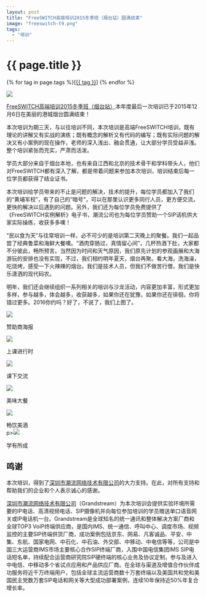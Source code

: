 ```yaml
---
layout: post
title: "FreeSWITCH高端培训2015冬季班（烟台站）圆满结束"
image: "freeswitch-t9.png"
tags:
  - "培训"
---
```


# {{ page.title }}

<div class="tags">
{% for tag in page.tags %}[<a class="tag" href="/tags.html#{{ tag }}">{{ tag }}</a>] {% endfor %}
</div>

<p><img src="/images/fscnds2015/images_training/IMG_20151206_160000.jpg"  /></p>

[FreeSWITCH高端培训2015冬季班（烟台站）](/2015/05/29/freeswitch-training-2015-yt.html)本年度最后一次培训已于2015年12月6日在美丽的港城烟台圆满结束！

本次培训为期三天，与以往培训不同，本次培训是高端FreeSWITCH培训，既有理论的讲解又有实战的演练；既有概念的解析又有代码的编写；既有实际问题的解决又有小案例的现在操作，老师的深入浅出、融会贯通，让大部分学员受益非浅。整个培训紧张而充实，严肃而活泼。

学员大部分来自于烟台本地，也有来自江西和北京的技术骨干和学科带头人，他们对FreeSWITCH都有深入了解，都是带着问题来参加本次培训，培训结束后每一位学员都获得了结业证书。

本次培训给学员带来的不止是问题的解决，技术的提升，每位学员都加入了我们的“黄埔军校”，有了自己的“暗号”，可以在那里认识更多同行人员，更方便交流，更快的解决以后遇到的问题。另外，我们还为每位学员免费提供了《FreeSWITCH实例解析》电子书，潮流公司也为每位学员赞助一个SIP话机供大家实际操练，收获多多噢！

“民以食为天”与往常培训一样，必不可少的是培训第二天晚上的聚餐。我们一起品尝了经典鲁菜和海鲜大餐噢。“酒肉穿肠过，真情留心间”，几杯热酒下肚，大家都不分彼此，畅所预言。当然因为时间和天气原因，我们原先计划的参观画展和大海游玩的安排也没有实现，不过，我们相约明年夏天，烟台再聚。看大海，洗海澡，吃烧烤，感受一下火辣辣的烟台。我们是技术人员，但我们不做苦行僧，我们是快乐潇洒的现代码农。

明年，我们还会继续组织一系列相关的培训与沙龙活动，内容更加丰富，形式更加多样，参与越多，体会越多，收获越多，如果你还在犹豫，如果你还在徘徊，你将错过更多。2016你约吗？好了，不说了，我们上图了。

<p><img src="/images/fscnds2015/images_training/IMG_20151206_140200.jpg"  /></p>
<div style="text-align: left">赞助商海报</div>
<p><img src="/images/fscnds2015/images_training/IMG_20151205_101523.jpg"  /></p>
<div style="text-align: left">上课进行时</div>
<p><img src="/images/fscnds2015/images_training/IMG_20151205_102223.jpg"  /></p>
<div style="text-align: left">课下交流</div>
<p><img src="/images/fscnds2015/images_training/IMG_20151205_180523.jpg"  /></p>
<div style="text-align: left">美味大餐</div>
<p><img src="/images/fscnds2015/images_training/IMG_20151205_172503.jpg"  /></p>
<div style="text-align: left">畅饮美酒</div>
p><img src="/images/fscnds2015/images_training/IMG_20151206_161103.jpg"  /></p>
<div style="text-align: left">学有所成</div>


## 鸣谢
本次培训，得到了[深圳市潮流网络技术有限公司](http://www.grandstream.cn/About.aspx?TypeId=15)的大力支持。在此，对所有支持和帮助我们的企业和个人表示诚心的感谢。

[深圳市潮流网络技术有限公司](http://www.grandstream.cn/About.aspx?TypeId=15)（Grandstream）为本次培训会提供实验环境所需要的IP电话、高清视频电话、SIP摄像机并向每位参加培训的学员赠送单口语音网关或IP电话机一台。Grandstream是全球知名的统一通讯和整体解决方案厂商和全球TOP3 VoIP终端供应商，是国内IMS、统一通信、呼叫中心、调度市场、视频监控的主要SIP终端供货厂商，成功案例包括京东、网易、凡客诚品、平安、中集、东航、国家电网、中石化、中石油、外交部、中移动、中电信等等，公司是中国三大运营商IMS市场主要核心合作SIP终端厂商，入围中国电信集团IMS SIP电话短名单，持续配合运营商研究院SIP硬终端的核心业务及协议定制，参与及进入中电信、中移动多个省试点应用和产品供应厂商。在全球与渠道及增值合作伙伴成功服务将近千万终端用户，包括全球主流运营商数十万套终端以及美国共和党和美国民主党数万套SIP电话和网关等大型成功部署案例，连续10年保持近50%年复合增长率。
